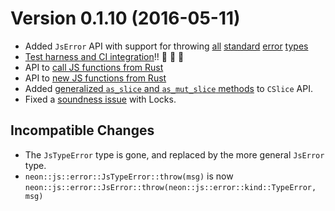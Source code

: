 # Version 0.1.10 (2016-05-11)

* Added `JsError` API with support for throwing [all](https://github.com/rustbridge/neon/issues/65) [standard](https://github.com/rustbridge/neon/issues/66) [error](https://github.com/rustbridge/neon/issues/67) [types](https://github.com/rustbridge/neon/issues/74)
* [Test harness and CI integration](https://github.com/rustbridge/neon/issues/80)!! :tada: :tada: :tada:
* API to [call JS functions from Rust](https://github.com/rustbridge/neon/issues/60)
* API to [new JS functions from Rust](https://github.com/rustbridge/neon/issues/61)
* Added [generalized `as_slice` and `as_mut_slice` methods](https://github.com/rustbridge/neon/issues/64) to `CSlice` API.
* Fixed a [soundness issue](https://github.com/rustbridge/neon/issues/64) with Locks.

## Incompatible Changes

* The `JsTypeError` type is gone, and replaced by the more general `JsError` type.
* `neon::js::error::JsTypeError::throw(msg)` is now `neon::js::error::JsError::throw(neon::js::error::kind::TypeError, msg)`
